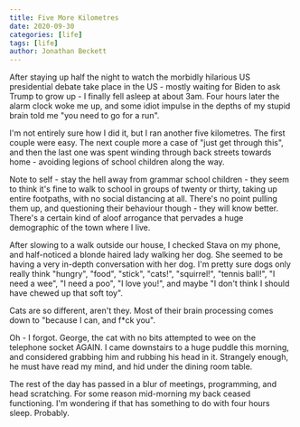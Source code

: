 ```yaml
---
title: Five More Kilometres
date: 2020-09-30
categories: [life]
tags: [life]
author: Jonathan Beckett
---
```


After staying up half the night to watch the morbidly hilarious US presidential debate take place in the US - mostly waiting for Biden to ask Trump to grow up - I finally fell asleep at about 3am. Four hours later the alarm clock woke me up, and some idiot impulse in the depths of my stupid brain told me "you need to go for a run".

I'm not entirely sure how I did it, but I ran another five kilometres. The first couple were easy. The next couple more a case of "just get through this", and then the last one was spent winding through back streets towards home - avoiding legions of school children along the way.

Note to self - stay the hell away from grammar school children - they seem to think it's fine to walk to school in groups of twenty or thirty, taking up entire footpaths, with no social distancing at all. There's no point pulling them up, and questioning their behaviour though - they will know better. There's a certain kind of aloof arrogance that pervades a huge demographic of the town where I live.

After slowing to a walk outside our house, I checked Stava on my phone, and half-noticed a blonde haired lady walking her dog. She seemed to be having a very in-depth conversation with her dog. I'm pretty sure dogs only really think "hungry", "food", "stick", "cats!", "squirrel!", "tennis ball!", "I need a wee", "I need a poo", "I love you!", and maybe "I don't think I should have chewed up that soft toy".

Cats are so different, aren't they. Most of their brain processing comes down to "because I can, and f*ck you".

Oh - I forgot. George, the cat with no bits attempted to wee on the telephone socket AGAIN. I came downstairs to a huge puddle this morning, and considered grabbing him and rubbing his head in it. Strangely enough, he must have read my mind, and hid under the dining room table.

The rest of the day has passed in a blur of meetings, programming, and head scratching. For some reason mid-morning my back ceased functioning. I'm wondering if that has something to do with four hours sleep. Probably.